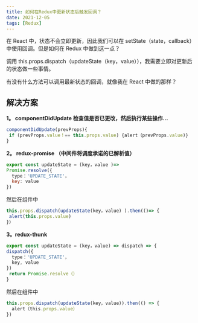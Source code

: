 ```yaml
---
title: 如何在Redux中更新状态后触发回调？
date: 2021-12-05
tags: [Redux]
---
```


在 React 中，状态不会立即更新，因此我们可以在 setState（state，callback）中使用回调。但是如何在 Redux 中做到这一点？

调用 this.props.dispatch（updateState（key，value）），我需要立即对更新后的状态做一些事情。

有没有什么方法可以调用最新状态的回调，就像我在 React 中做的那样？

<!-- more -->

## 解决方案

**1。 componentDidUpdate 检查值是否已更改，然后执行某些操作...**

```js
componentDidUpdate(prevProps){
 if (prevProps.value！== this.props.value) {alert（prevProps.value)}
}
```

**2。 redux-promise （中间件将调度承诺的已解析值）**

```js
export const updateState = (key，value )=>
Promise.resolve({
  type：'UPDATE_STATE'，
  key: value
})

```

然后在组件中

```js
this.props.dispatch(updateState(key，value) ).then(()=> {
 alert(this.props.value)
}）

```

**3。redux-thunk**

```js
export const updateState = (key，value) => dispatch => {
dispatch({
  type：'UPDATE_STATE'，
  key, value
})
 return Promise.resolve（）
}

```

然后在组件中

```js
this.props.dispatch(updateState(key，value)).then(() => {
  alert（this.props.value）
})

```
